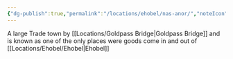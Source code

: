 ```yaml
---
{"dg-publish":true,"permalink":"/locations/ehobel/nas-anor/","noteIcon":""}
---
```


A large Trade town by [[Locations/Goldpass Bridge\|Goldpass Bridge]] and is known as one of the only places were goods come in and out of [[Locations/Ehobel/Ehobel\|Ehobel]]